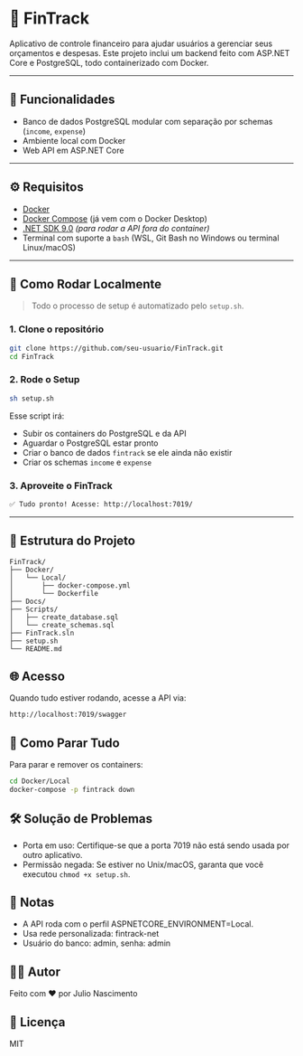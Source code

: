 # 🧾 FinTrack

Aplicativo de controle financeiro para ajudar usuários a gerenciar seus orçamentos e despesas. Este projeto inclui um backend feito com ASP.NET Core e PostgreSQL, todo containerizado com Docker.

---

## 🚀 Funcionalidades

- Banco de dados PostgreSQL modular com separação por schemas (`income`, `expense`)
- Ambiente local com Docker
- Web API em ASP.NET Core

---

## ⚙️ Requisitos

- [Docker](https://www.docker.com/)
- [Docker Compose](https://docs.docker.com/compose/install/) (já vem com o Docker Desktop)
- [.NET SDK 9.0](https://dotnet.microsoft.com/pt-br/download) *(para rodar a API fora do container)*
- Terminal com suporte a `bash` (WSL, Git Bash no Windows ou terminal Linux/macOS)

---

## 🧪 Como Rodar Localmente

> Todo o processo de setup é automatizado pelo `setup.sh`.

### 1. Clone o repositório
```bash
git clone https://github.com/seu-usuario/FinTrack.git
cd FinTrack
```

### 2. Rode o Setup
```bash
sh setup.sh
```

Esse script irá:

- Subir os containers do PostgreSQL e da API
- Aguardar o PostgreSQL estar pronto
- Criar o banco de dados `fintrack` se ele ainda não existir
- Criar os schemas `income` e `expense`

### 3. Aproveite o FinTrack
```bash
✅ Tudo pronto! Acesse: http://localhost:7019/
```

---

## 📂 Estrutura do Projeto

```pgsql
FinTrack/
├── Docker/
│   └── Local/
│       ├── docker-compose.yml
│       └── Dockerfile
├── Docs/
├── Scripts/
│   ├── create_database.sql
│   └── create_schemas.sql
├── FinTrack.sln
├── setup.sh
└── README.md
```

## 🌐 Acesso
Quando tudo estiver rodando, acesse a API via:
```bash
http://localhost:7019/swagger
```

## 🧼 Como Parar Tudo
Para parar e remover os containers:
```bash
cd Docker/Local
docker-compose -p fintrack down
```

## 🛠️ Solução de Problemas
- Porta em uso: Certifique-se que a porta 7019 não está sendo usada por outro aplicativo.
- Permissão negada: Se estiver no Unix/macOS, garanta que você executou `chmod +x setup.sh`.

## 📌 Notas
- A API roda com o perfil ASPNETCORE_ENVIRONMENT=Local.
- Usa rede personalizada: fintrack-net
- Usuário do banco: admin, senha: admin

## 🧑‍💻 Autor
Feito com ❤️ por Julio Nascimento

## 📃 Licença
MIT
